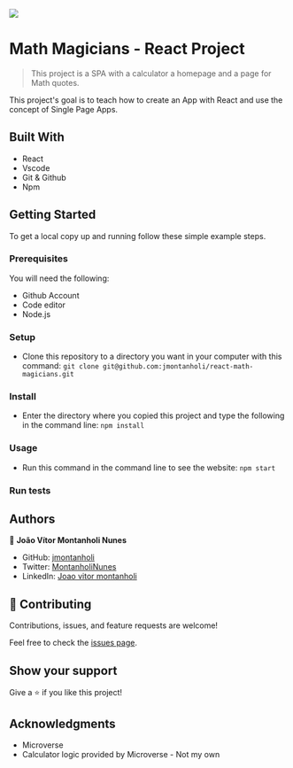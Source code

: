 ![](https://img.shields.io/badge/Microverse-blueviolet)

# Math Magicians - React Project

> This project is a SPA with a calculator a homepage and a page for Math quotes.

This project's goal is to teach how to create an App with React and use the concept of Single Page Apps.

## Built With

- React
- Vscode
- Git & Github
- Npm

## Getting Started

To get a local copy up and running follow these simple example steps.

### Prerequisites

You will need the following:

- Github Account
- Code editor
- Node.js
### Setup

- Clone this repository to a directory you want in your computer with this command: ```git clone git@github.com:jmontanholi/react-math-magicians.git```
### Install

- Enter the directory where you copied this project and type the following in the command line: ```npm install```
### Usage

- Run this command in the command line to see the website: ```npm start```
### Run tests


## Authors

👤 **João Vítor Montanholi Nunes**

- GitHub: [jmontanholi](https://github.com/jmontanholi)
- Twitter: [MontanholiNunes](https://twitter.com/MontanholiNunes)
- LinkedIn: [Joao vitor montanholi](https://www.linkedin.com/in/joaovitormontanholi/)

## 🤝 Contributing

Contributions, issues, and feature requests are welcome!

Feel free to check the [issues page](issues/).

## Show your support

Give a ⭐️ if you like this project!

## Acknowledgments

- Microverse
- Calculator logic provided by Microverse - Not my own
